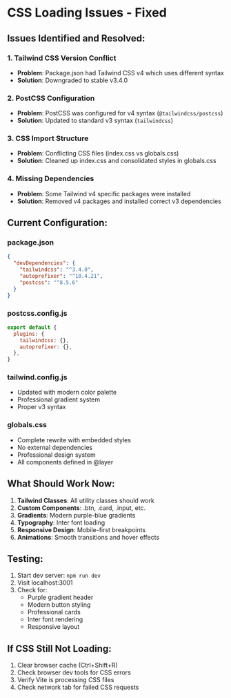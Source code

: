 # CSS Loading Issues - Fixed

## Issues Identified and Resolved:

### 1. **Tailwind CSS Version Conflict**
- **Problem**: Package.json had Tailwind CSS v4 which uses different syntax
- **Solution**: Downgraded to stable v3.4.0

### 2. **PostCSS Configuration**
- **Problem**: PostCSS was configured for v4 syntax (`@tailwindcss/postcss`)
- **Solution**: Updated to standard v3 syntax (`tailwindcss`)

### 3. **CSS Import Structure**
- **Problem**: Conflicting CSS files (index.css vs globals.css)
- **Solution**: Cleaned up index.css and consolidated styles in globals.css

### 4. **Missing Dependencies**
- **Problem**: Some Tailwind v4 specific packages were installed
- **Solution**: Removed v4 packages and installed correct v3 dependencies

## Current Configuration:

### package.json
```json
{
  "devDependencies": {
    "tailwindcss": "^3.4.0",
    "autoprefixer": "^10.4.21",
    "postcss": "^8.5.6"
  }
}
```

### postcss.config.js
```js
export default {
  plugins: {
    tailwindcss: {},
    autoprefixer: {},
  },
}
```

### tailwind.config.js
- Updated with modern color palette
- Professional gradient system
- Proper v3 syntax

### globals.css
- Complete rewrite with embedded styles
- No external dependencies
- Professional design system
- All components defined in @layer

## What Should Work Now:

1. **Tailwind Classes**: All utility classes should work
2. **Custom Components**: .btn, .card, .input, etc.
3. **Gradients**: Modern purple-blue gradients
4. **Typography**: Inter font loading
5. **Responsive Design**: Mobile-first breakpoints
6. **Animations**: Smooth transitions and hover effects

## Testing:
1. Start dev server: `npm run dev`
2. Visit localhost:3001
3. Check for:
   - Purple gradient header
   - Modern button styling
   - Professional cards
   - Inter font rendering
   - Responsive layout

## If CSS Still Not Loading:
1. Clear browser cache (Ctrl+Shift+R)
2. Check browser dev tools for CSS errors
3. Verify Vite is processing CSS files
4. Check network tab for failed CSS requests